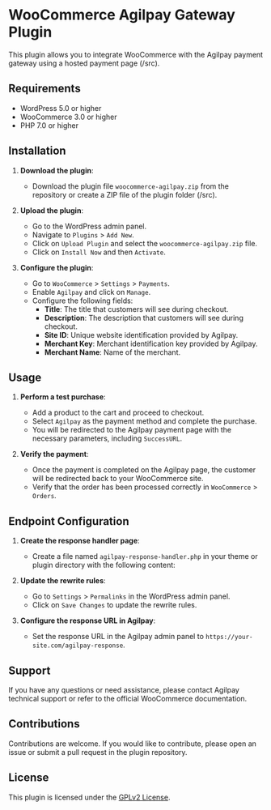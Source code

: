 # WooCommerce Agilpay Gateway Plugin

This plugin allows you to integrate WooCommerce with the Agilpay payment gateway using a hosted payment page (/src).

## Requirements

- WordPress 5.0 or higher
- WooCommerce 3.0 or higher
- PHP 7.0 or higher

## Installation

1. **Download the plugin**:
   - Download the plugin file `woocommerce-agilpay.zip` from the repository or create a ZIP file of the plugin folder (/src).

2. **Upload the plugin**:
   - Go to the WordPress admin panel.
   - Navigate to `Plugins` > `Add New`.
   - Click on `Upload Plugin` and select the `woocommerce-agilpay.zip` file.
   - Click on `Install Now` and then `Activate`.

3. **Configure the plugin**:
   - Go to `WooCommerce` > `Settings` > `Payments`.
   - Enable `Agilpay` and click on `Manage`.
   - Configure the following fields:
     - **Title**: The title that customers will see during checkout.
     - **Description**: The description that customers will see during checkout.
     - **Site ID**: Unique website identification provided by Agilpay.
     - **Merchant Key**: Merchant identification key provided by Agilpay.
     - **Merchant Name**: Name of the merchant.

## Usage

1. **Perform a test purchase**:
   - Add a product to the cart and proceed to checkout.
   - Select `Agilpay` as the payment method and complete the purchase.
   - You will be redirected to the Agilpay payment page with the necessary parameters, including `SuccessURL`.

2. **Verify the payment**:
   - Once the payment is completed on the Agilpay page, the customer will be redirected back to your WooCommerce site.
   - Verify that the order has been processed correctly in `WooCommerce` > `Orders`.

## Endpoint Configuration

1. **Create the response handler page**:
   - Create a file named `agilpay-response-handler.php` in your theme or plugin directory with the following content:


2. **Update the rewrite rules**:
   - Go to `Settings` > `Permalinks` in the WordPress admin panel.
   - Click on `Save Changes` to update the rewrite rules.

3. **Configure the response URL in Agilpay**:
   - Set the response URL in the Agilpay admin panel to `https://your-site.com/agilpay-response`.

## Support

If you have any questions or need assistance, please contact Agilpay technical support or refer to the official WooCommerce documentation.

## Contributions

Contributions are welcome. If you would like to contribute, please open an issue or submit a pull request in the plugin repository.

## License

This plugin is licensed under the [GPLv2 License](https://www.gnu.org/licenses/gpl-2.0.html).
